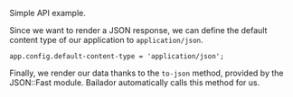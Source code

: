 Simple API example.

Since we want to render a JSON response, we can define the default content type of our application to `application/json`.
```perl6
app.config.default-content-type = 'application/json';
```
Finally, we render our data thanks to the `to-json` method, provided by the JSON::Fast module. Bailador automatically calls this method for us.
